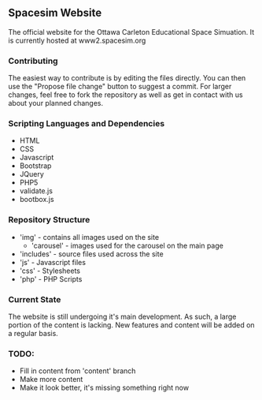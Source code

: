 ## Spacesim Website

The official website for the Ottawa Carleton Educational Space Simuation. It is currently hosted at www2.spacesim.org

### Contributing

The easiest way to contribute is by editing the files directly. You can then use the "Propose file change" button to suggest a commit. For larger changes, feel free to fork the repository as well as get in contact with us about your planned changes.

### Scripting Languages and Dependencies
  - HTML
  - CSS
  - Javascript
  - Bootstrap
  - JQuery
  - PHP5
  - validate.js
  - bootbox.js

### Repository Structure

  - 'img' - contains all images used on the site
    - 'carousel' - images used for the carousel on the main page
  - 'includes' - source files used across the site
  - 'js' - Javascript files
  - 'css' - Stylesheets
  - 'php' - PHP Scripts

### Current State

 The website is still undergoing it's main development. As such, a large portion of the content is lacking. New features and content will be added on a regular basis.

### TODO:

  - Fill in content from 'content' branch
  - Make more content
  - Make it look better, it's missing something right now